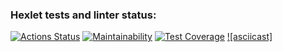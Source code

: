 ### Hexlet tests and linter status:
[![Actions Status](https://github.com/ayayalice/frontend-project-46/workflows/hexlet-check/badge.svg)](https://github.com/ayayalice/frontend-project-46/actions)
[![Maintainability](https://api.codeclimate.com/v1/badges/884f1efb604de569c125/maintainability)](https://codeclimate.com/github/ayayalice/frontend-project-46/maintainability)
[![Test Coverage](https://api.codeclimate.com/v1/badges/884f1efb604de569c125/test_coverage)](https://codeclimate.com/github/ayayalice/frontend-project-46/test_coverage)
[![asciicast]](https://asciinema.org/a/550300)